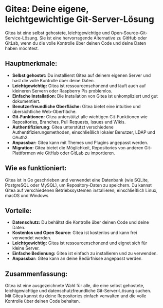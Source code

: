 # Gitea: Deine eigene, leichtgewichtige Git-Server-Lösung

Gitea ist eine selbst gehostete, leichtgewichtige und Open-Source-Git-Service-Lösung. Sie ist eine hervorragende Alternative zu GitHub oder GitLab, wenn du die volle Kontrolle über deinen Code und deine Daten haben möchtest.

## Hauptmerkmale:

* **Selbst gehostet:** Du installierst Gitea auf deinem eigenen Server und hast die volle Kontrolle über deine Daten.
* **Leichtgewichtig:** Gitea ist ressourcenschonend und läuft auch auf kleineren Servern oder Raspberry Pis problemlos.
* **Einfache Installation:** Die Installation von Gitea ist unkompliziert und gut dokumentiert.
* **Benutzerfreundliche Oberfläche:** Gitea bietet eine intuitive und übersichtliche Web-Oberfläche.
* **Git-Funktionen:** Gitea unterstützt alle wichtigen Git-Funktionen wie Repositories, Branches, Pull Requests, Issues und Wikis.
* **Authentifizierung:** Gitea unterstützt verschiedene Authentifizierungsmethoden, einschließlich lokaler Benutzer, LDAP und OAuth2.
* **Anpassbar:** Gitea kann mit Themes und Plugins angepasst werden.
* **Migration:** Gitea bietet die Möglichkeit, Repositories von anderen Git-Plattformen wie GitHub oder GitLab zu importieren.

## Wie es funktioniert:

Gitea ist in Go geschrieben und verwendet eine Datenbank (wie SQLite, PostgreSQL oder MySQL), um Repository-Daten zu speichern. Du kannst Gitea auf verschiedenen Betriebssystemen installieren, einschließlich Linux, macOS und Windows.

## Vorteile:

* **Datenschutz:** Du behältst die Kontrolle über deinen Code und deine Daten.
* **Kostenlos und Open Source:** Gitea ist kostenlos und kann frei verwendet werden.
* **Leichtgewichtig:** Gitea ist ressourcenschonend und eignet sich für kleine Server.
* **Einfache Bedienung:** Gitea ist einfach zu installieren und zu verwenden.
* **Anpassbar:** Gitea kann an deine Bedürfnisse angepasst werden.

## Zusammenfassung:

Gitea ist eine ausgezeichnete Wahl für alle, die eine selbst gehostete, leichtgewichtige und datenschutzfreundliche Git-Server-Lösung suchen. Mit Gitea kannst du deine Repositories einfach verwalten und die volle Kontrolle über deinen Code behalten.

